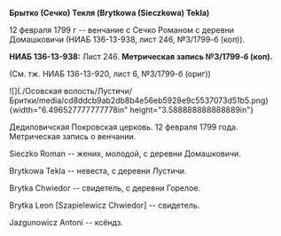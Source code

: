 **Брытко (Сечко) Текля (Brytkowa (Sieczkowa) Tekla)**

12 февраля 1799 г -- венчание с Сечко Романом с деревни Домашковичи
(НИАБ 136-13-938, лист 246, №3/1799-б (коп)).

**НИАБ 136-13-938:** Лист 246. **Метрическая запись №3/1799-б (коп).**

(См. тж. НИАБ 136-13-920, лист 6, №3/1799-б (ориг))

![](./Осовская волость/Лустичи/Бритки/media/cd8ddcb9ab2db8b4e56eb5928e9c5537073d51b5.png){width="6.496527777777778in"
height="3.588888888888889in"}

Дедиловичская Покровская церковь. 12 февраля 1799 года. Метрическая
запись о венчании.

Sieczko Roman -- жених, молодой, с деревни Домашковичи.

Brytkowa Tekla -- невеста, с деревни Лустичи.

Brytka Chwiedor -- свидетель, с деревни Горелое.

Brytka Leon \[Szapielewicz Chwiedor\] -- свидетель.

Jazgunowicz Antoni -- ксёндз.
